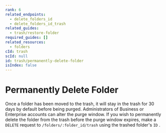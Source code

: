 ```yaml
---
rank: 6
related_endpoints:
  - delete_folders_id
  - delete_folders_id_trash
related_guides:
  - trash/restore-folder
required_guides: []
related_resources:
  - folders
cId: trash
scId: null
id: trash/permanently-delete-folder
isIndex: false
---
```

# Permanently Delete Folder

Once a folder has been moved to the trash, it will stay in the trash for 30 days by default before being purged. Administrators of Business or Enterprise accounts can alter the purge window. If you wish to permanently delete the folder from the trash before the purge window expires, make a `DELETE` request to `/folders/:folder_id/trash` using the trashed folder's `ID` .

<Samples id="delete_folders_id_trash">

</Samples>
